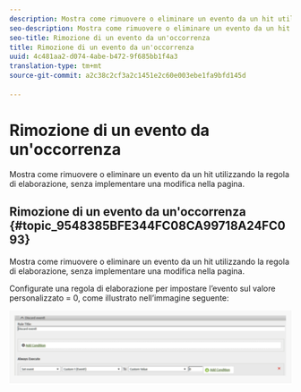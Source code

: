 ```yaml
---
description: Mostra come rimuovere o eliminare un evento da un hit utilizzando la regola di elaborazione, senza implementare una modifica nella pagina.
seo-description: Mostra come rimuovere o eliminare un evento da un hit utilizzando la regola di elaborazione, senza implementare una modifica nella pagina.
seo-title: Rimozione di un evento da un'occorrenza
title: Rimozione di un evento da un'occorrenza
uuid: 4c481aa2-d074-4abe-b472-9f685bb1f4a3
translation-type: tm+mt
source-git-commit: a2c38c2cf3a2c1451e2c60e003ebe1fa9bfd145d

---
```



# Rimozione di un evento da un'occorrenza

Mostra come rimuovere o eliminare un evento da un hit utilizzando la regola di elaborazione, senza implementare una modifica nella pagina.

## Rimozione di un evento da un'occorrenza {#topic_9548385BFE344FC08CA99718A24FC093}

Mostra come rimuovere o eliminare un evento da un hit utilizzando la regola di elaborazione, senza implementare una modifica nella pagina.

Configurate una regola di elaborazione per impostare l’evento sul valore personalizzato = 0, come illustrato nell’immagine seguente:

![](assets/remove_event.png)

